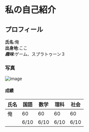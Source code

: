 # 私の自己紹介

## プロフィール
**氏名**:俺  
**出身地**:ここ  
***趣味***:ゲーム、スプラトゥーン３
### 写真
![image](https://user-images.githubusercontent.com/131368835/234475548-04dc37e8-272d-4409-893d-0b1696e04eb6.png)
#### 成績  
|氏名|国語|数学|理科|社会|  
|--|--|--|--|--|
|俺|60|60|60|60|
|　|6/10|6/10|6/10|6/10|
